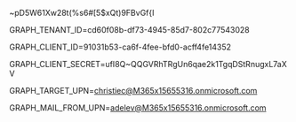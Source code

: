 ~pD5W61Xw28t(%s6#[5$xQt)9FBvGf{I


GRAPH_TENANT_ID=cd60f08b-df73-4945-85d7-802c77543028

GRAPH_CLIENT_ID=91031b53-ca6f-4fee-bfd0-acff4fe14352

GRAPH_CLIENT_SECRET=ufI8Q~QQGVRhTRgUn6qae2k1TgqDStRnugxL7aXV

GRAPH_TARGET_UPN=christiec@M365x15655316.onmicrosoft.com

GRAPH_MAIL_FROM_UPN=adelev@M365x15655316.onmicrosoft.com


